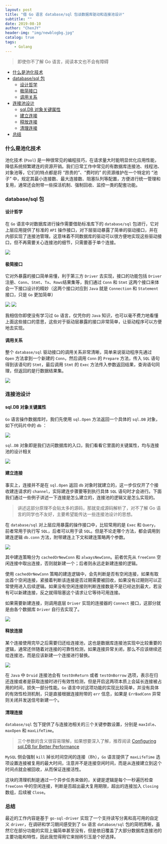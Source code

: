 ```yaml
---
layout: post
title: "借 Go 语言 database/sql 包谈数据库驱动和连接池设计"
subtitle: ""
date: 2019-08-10
author: "ChenJY"
header-img: "img/newblogbg.jpg"
catalog: true
tags: 
    - Golang
---
```


> 即使你不了解 Go 语言，阅读本文也不会有障碍

- [什么是池化技术](#什么是池化技术)
- [database/sql 包](#databasesql-包)
    - [设计哲学](#设计哲学)
    - [极简接口](#极简接口)
    - [调用关系](#调用关系)
- [连接池设计](#连接池设计)
    - [sql.DB 对象关键属性](#sqldb-对象关键属性)
    - [建立连接](#建立连接)
    - [释放连接](#释放连接)
    - [清理连接](#清理连接)
- [总结](#总结)

### 什么是池化技术
池化技术 (`Pool`) 是一种很常见的编程技巧，在请求量大时能明显优化应用性能，降低系统频繁建连的资源开销。我们日常工作中常见的有数据库连接池、线程池、对象池等，它们的特点都是将 “昂贵的”、“费时的” 的资源维护在一个特定的 “池子” 中，规定其最小连接数、最大连接数、阻塞队列等配置，方便进行统一管理和复用，通常还会附带一些探活机制、强制回收、监控一类的配套功能。

### database/sql 包
#### 设计哲学
在 `Go` 语言中对数据库进行操作需要借助标准库下的 `database/sql` 包进行，它对上层应用提供了标准的 `API` 操作接口，对下层驱动暴露了简单的驱动接口，并在内部实现了连接池管理。这意味着不同数据库的驱动可以很方便地实现这些驱动接口，但不再需要关心连接池的细节，只需要基于单个连接。

![](http://ww1.sinaimg.cn/large/c3beb895gy1g5uhfe7w5gj20dk0qa75g.jpg)

#### 极简接口
它对外暴露的接口简单易懂，利于第三方 `Driver` 去实现，接口的功能包括 `Driver` 注册、`Conn`、`Stmt`、`Tx`、`Rows`结果集等，我们通过 `Conn` 和 `Stmt` 这两个接口来体会一下接口设计的精妙（这两个接口对应到 `Java` 就是 `Connection` 和 `Statement` 接口，只是 `Go` 更加简单）

![](http://ww1.sinaimg.cn/large/c3beb895gy1g5uhsboalij21a80fmwgo.jpg)
![](http://ww1.sinaimg.cn/large/c3beb895gy1g5uhwokq5pj21bg0iwtbo.jpg)

我相信你即使没有学习过 `Go` 语言，仅凭你的 `Java` 知识，也可以毫不费力地看懂上面这些接口的意思，这些对于驱动层暴露的接口非常简单，让驱动程序可以方便地去实现。

#### 调用关系
整个 `database/sql` 驱动接口的调用关系非常清晰，简单来说驱动程序先通过 `Open` 方法拿到一个新建的 `Conn`，然后调用 `Conn` 的 `Prepare` 方法，传入 `SQL` 语句得到该语句的 `Stmt`，最后调用 `Stmt` 的 `Exec` 方法传入参数返回结果，查询语句同理，但返回的是行数据结果集。

![](http://ww1.sinaimg.cn/large/c3beb895gy1g5uifsyk3hj21du0eu40k.jpg)

### 连接池设计
#### sql.DB 对象关键属性
`Go` 语言操作数据库时，我们先使用 `sql.Open` 方法返回一个具体的 `sql.DB` 对象，如下代码片中的 `db` ：

![](http://ww1.sinaimg.cn/large/c3beb895gy1g5uu3bls08j212q0da402.jpg)

`sql.DB` 对象即是我们访问数据库的入口，我们看看它里面的关键属性，均与连接池的设计相关

![](http://ww1.sinaimg.cn/large/c3beb895gy1g5urt47ugxj20yo0rojw7.jpg)

#### 建立连接
事实上，连接并不是在 `sql.Open` 返回 `db` 对象时就建立的，这一步仅仅开了个接收建连请求的 `channel`，实际建连步骤要等到执行具体 `SQL` 语句时才会进行。下面我们通过一些例子讲述一下连接是怎么建立的，连接池的逻辑又是怎么实现的。

> 讲述这部分原理不会贴太多的源码，那就变成源码解析了，对不了解 Go 语言的同学也不友好，主要希望能传达一些连接池设计的思想。

在 `database/sql` 对上层应用暴露的操作接口中，比较常用的是 `Exec` 和 `Query`，前者常用于执行写 `SQL`，后者可以用于读 `SQL`。但是不论走哪个方法，都会调用到建连逻辑 `db.conn` 方法，附带建连上下文和建连策略两个参数。

![](http://ww1.sinaimg.cn/large/c3beb895gy1g5usc3e3ukj20x20tkdit.jpg)

其中建连策略分为 `cachedOrNewConn` 和 `alwaysNewConn`。前者优先从 `freeConn` 空闲连接中取出连接，否则就新建一个；后者则永远走新建连接的逻辑。

使用 `cachedOrNewConn` 策略的建连逻辑中，会先判断是否有空闲连接，如果有取出首个空闲连接，紧接着判断该连接是否过期需要被回收，如果没有过期则可以正常使用进入后续逻辑。如果没有空闲连接则判断连接数是不是已经达到最大，若没有可以新建连接，反之就得阻塞这个请求让它等待可用连接。

如果需要新建连接，则调用底层 `Driver` 实现的连接器的 `Connect` 接口，这部分就是由各个数据库 `Driver` 自行去实现了。

![](http://ww1.sinaimg.cn/large/c3beb895gy1g5usuwiak8j20nk0y4q5q.jpg)

#### 释放连接
某个连接使用完毕之后需要归还给连接池，这也是数据库连接池实现中比较重要的逻辑，通常还伴随着对连接的可靠性检测，如果连接异常关闭，那么不应该继续还给连接池，而是应该新建一个连接进行替换。

![](http://ww1.sinaimg.cn/large/c3beb895gy1g5ut4z86cjj20n00ow767.jpg)

在 `Java` 中 `Druid` 连接池会有 `testOnReturn` 或者 `testOnBorrow` 选项，表示在归还连接或者是获取连接时进行有效性检测，但是开启这两项本质上会延长连接被占用的时间，损失一部分性能。`Go` 语言中对这项功能的实现比较简单，并没有具体的有效性检测机制，只是直接根据连接附带的 `err` 信息，如果是 `ErrBadConn` 异常则关闭并发送信号新建一个。

#### 清理连接
`database/sql` 包下提供了与连接池相关的三个关键参数设置，分别是 `maxIdle`、`maxOpen` 和 `maxLifeTime`。

> 三个参数的含义很容易理解，如果想要深入了解，推荐阅读 [Configuring sql.DB for Better Performance](https://www.alexedwards.net/blog/configuring-sqldb)

`MySQL` 侧会强制 `kill` 掉长时间空闲的连接（8h），`Go` 语言提供了 `maxLifeTime` 选项设置连接被复用的最大时间，注意并不是连接空闲时间，而是从连接建立到这个时间点就会被回收，从而保证连接活性。

这块的清理机制是通过一个异步任务来做的，关键是逻辑是每个一秒遍历检查 `freeConn` 中的空闲连接，判断是否超出最大复用期限，超出的连接加入 `Closing` 数组，后续被 `Close`。

### 总结
最近的工作内容是基于 `go-sql-driver` 实现了一个支持读写分离和高可用的自定义 `driver`，在调研和学习期间感受到了 `Go` 语言 `database/sql` 包的简明清晰，虽然它在部分功能的实现上偏简单甚至没有，但是依旧覆盖了大部分数据库连接池的主要功能和特性，因此我觉得用它来抛砖引玉是个好选择。


